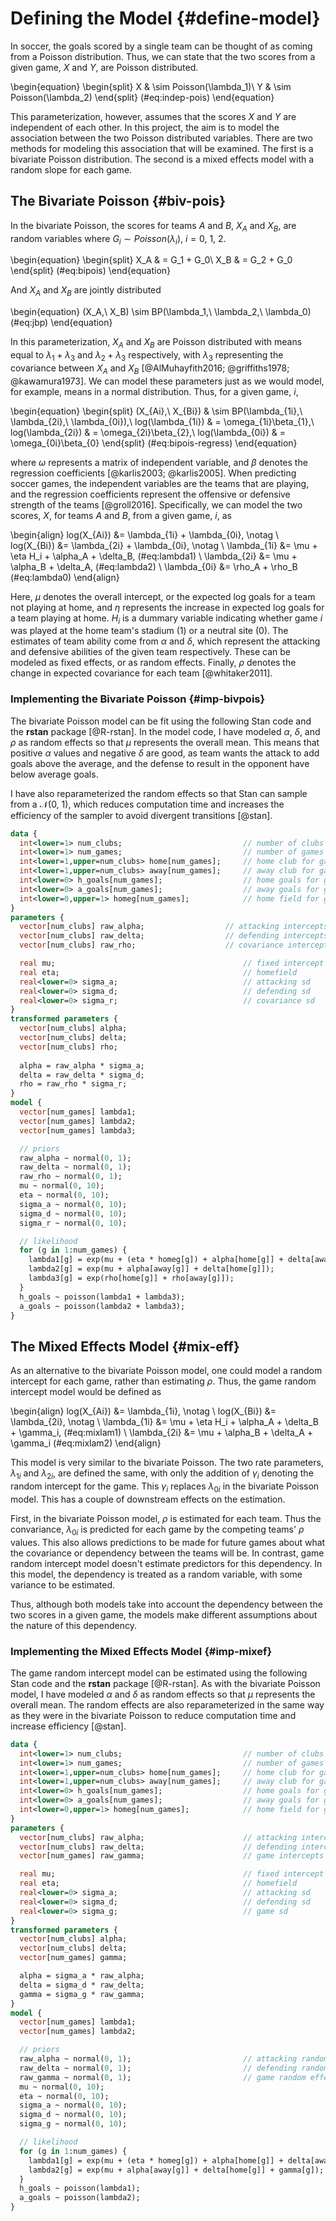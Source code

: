 
# Defining the Model {#define-model}

In soccer, the goals scored by a single team can be thought of as coming from a Poisson distribution. Thus, we can state that the two scores from a given game, $X$ and $Y$, are Poisson distributed.

\begin{equation}
\begin{split}
  X & \sim Poisson(\lambda_1)\\
  Y & \sim Poisson(\lambda_2)
\end{split}
(\#eq:indep-pois)
\end{equation}

This parameterization, however, assumes that the scores $X$ and $Y$ are independent of each other. In this project, the aim is to model the association between the two Poisson distributed variables. There are two methods for modeling this association that will be examined. The first is a bivariate Poisson distribution. The second is a mixed effects model with a random slope for each game.

## The Bivariate Poisson {#biv-pois}

In the bivariate Poisson, the scores for teams $A$ and $B$, $X_A$ and $X_B$, are random variables where $G_i \sim Poisson(\lambda_i),\ i = 0,\ 1,\ 2$.

\begin{equation}
\begin{split}
  X_A & = G_1 + G_0\\
  X_B & = G_2 + G_0
\end{split}
(\#eq:bipois)
\end{equation}

And $X_A$ and $X_B$ are jointly distributed

\begin{equation}
  (X_A,\ X_B) \sim BP(\lambda_1,\ \lambda_2,\ \lambda_0)
(\#eq:jbp)
\end{equation}

In this parameterization, $X_A$ and $X_B$ are Poisson distributed with means equal to $\lambda_1 + \lambda_3$ and $\lambda_2 + \lambda_3$ respectively, with $\lambda_3$ representing the covariance between $X_A$ and $X_B$ [@AlMuhayfith2016; @griffiths1978; @kawamura1973]. We can model these parameters just as we would model, for example, means in a normal distribution. Thus, for a given game, $i$, 

\begin{equation}
\begin{split}
  (X_{Ai},\ X_{Bi}) & \sim BP(\lambda_{1i},\ \lambda_{2i},\ \lambda_{0i}),\\
  log(\lambda_{1i}) & = \omega_{1i}\beta_{1},\\
  log(\lambda_{2i}) & = \omega_{2i}\beta_{2},\\
  log(\lambda_{0i}) & = \omega_{0i}\beta_{0}
\end{split}
(\#eq:bipois-regress)
\end{equation}

where $\omega$ represents a matrix of independent variable, and $\beta$ denotes the regression coefficients [@karlis2003; @karlis2005]. When predicting soccer games, the independent variables are the teams that are playing, and the regression coefficients represent the offensive or defensive strength of the teams [@groll2016]. Specifically, we can model the two scores, $X$, for teams $A$ and $B$, from a given game, $i$, as

\begin{align}
  log(X_{Ai}) &= \lambda_{1i} + \lambda_{0i}, \notag \\
  log(X_{Bi}) &= \lambda_{2i} + \lambda_{0i}, \notag \\
  \lambda_{1i} &= \mu + \eta H_i + \alpha_A + \delta_B, (\#eq:lambda1) \\
  \lambda_{2i} &= \mu + \alpha_B + \delta_A, (\#eq:lambda2) \\
  \lambda_{0i} &= \rho_A + \rho_B (\#eq:lambda0)
\end{align}

Here, $\mu$ denotes the overall intercept, or the expected log goals for a team not playing at home, and $\eta$ represents the increase in expected log goals for a team playing at home. $H_i$ is a dummary variable indicating whether game $i$ was played at the home team's stadium (1) or a neutral site (0). The estimates of team ability come from $\alpha$ and $\delta$, which represent the attacking and defensive abilities of the given team respectively. These can be modeled as fixed effects, or as random effects. Finally, $\rho$ denotes the change in expected covariance for each team [@whitaker2011].

### Implementing the Bivariate Poisson {#imp-bivpois}

The bivariate Poisson model can be fit using the following Stan code and the **rstan** package [@R-rstan]. In the model code, I have modeled $\alpha$, $\delta$, and $\rho$ as random effects so that $\mu$ represents the overall mean. This means that positive $\alpha$ values and negative $\delta$ are good, as team wants the attack to add goals above the average, and the defense to result in the opponent have below average goals.

I have also reparameterized the random effects so that Stan can sample from a $\mathcal{N}(0,\ 1)$, which reduces computation time and increases the efficiency of the sampler to avoid divergent transitions [@stan].


```stan
data {
  int<lower=1> num_clubs;                           // number of clubs
  int<lower=1> num_games;                           // number of games
  int<lower=1,upper=num_clubs> home[num_games];     // home club for game g
  int<lower=1,upper=num_clubs> away[num_games];     // away club for game g
  int<lower=0> h_goals[num_games];                  // home goals for game g
  int<lower=0> a_goals[num_games];                  // away goals for game g
  int<lower=0,upper=1> homeg[num_games];            // home field for game g
}
parameters {
  vector[num_clubs] raw_alpha;                  // attacking intercepts
  vector[num_clubs] raw_delta;                  // defending intercepts
  vector[num_clubs] raw_rho;                    // covariance intercepts

  real mu;                                          // fixed intercept
  real eta;                                         // homefield
  real<lower=0> sigma_a;                            // attacking sd
  real<lower=0> sigma_d;                            // defending sd
  real<lower=0> sigma_r;                            // covariance sd
}
transformed parameters {
  vector[num_clubs] alpha;
  vector[num_clubs] delta;
  vector[num_clubs] rho;
  
  alpha = raw_alpha * sigma_a;
  delta = raw_delta * sigma_d;
  rho = raw_rho * sigma_r;
}
model {
  vector[num_games] lambda1;
  vector[num_games] lambda2;
  vector[num_games] lambda3;

  // priors
  raw_alpha ~ normal(0, 1);
  raw_delta ~ normal(0, 1);
  raw_rho ~ normal(0, 1);
  mu ~ normal(0, 10);
  eta ~ normal(0, 10);
  sigma_a ~ normal(0, 10);
  sigma_d ~ normal(0, 10);
  sigma_r ~ normal(0, 10);

  // likelihood
  for (g in 1:num_games) {
    lambda1[g] = exp(mu + (eta * homeg[g]) + alpha[home[g]] + delta[away[g]]);
    lambda2[g] = exp(mu + alpha[away[g]] + delta[home[g]]);
    lambda3[g] = exp(rho[home[g]] + rho[away[g]]);
  }
  h_goals ~ poisson(lambda1 + lambda3);
  a_goals ~ poisson(lambda2 + lambda3);
}
```

## The Mixed Effects Model {#mix-eff}

As an alternative to the bivariate Poisson model, one could model a random intercept for each game, rather than estimating $\rho$. Thus, the game random intercept model would be defined as

\begin{align}
  log(X_{Ai}) &= \lambda_{1i}, \notag \\
  log(X_{Bi}) &= \lambda_{2i}, \notag \\
  \lambda_{1i} &= \mu + \eta H_i + \alpha_A + \delta_B + \gamma_i, (\#eq:mixlam1) \\
  \lambda_{2i} &= \mu + \alpha_B + \delta_A + \gamma_i (\#eq:mixlam2)
\end{align}

This model is very similar to the bivariate Poisson. The two rate parameters, $\lambda_{1i}$ and $\lambda_{2i}$, are defined the same, with only the addition of $\gamma_i$ denoting the random intercept for the game. This $\gamma_i$ replaces $\lambda_{0i}$ in the bivariate Poisson model. This has a couple of downstream effects on the estimation.

First, in the bivariate Poisson model, $\rho$ is estimated for each team. Thus the convariance, $\lambda_{0i}$ is predicted for each game by the competing teams' $\rho$ values. This also allows predictions to be made for future games about what the covariance or dependency between the teams will be. In contrast, game random intercept model doesn't estimate predictors for this dependency. In this model, the dependency is treated as a random variable, with some variance to be estimated.

Thus, although both models take into account the dependency between the two scores in a given game, the models make different assumptions about the nature of this dependency.

### Implementing the Mixed Effects Model {#imp-mixef}

The game random intercept model can be estimated using the following Stan code and the **rstan** package [@R-rstan]. As with the bivariate Poisson model, I have modeled $\alpha$ and $\delta$ as random effects so that $\mu$ represents the overall mean. The random effects are also reparameterized in the same way as they were in the bivariate Poisson to reduce computation time and increase efficiency [@stan].


```stan
data {
  int<lower=1> num_clubs;                           // number of clubs
  int<lower=1> num_games;                           // number of games
  int<lower=1,upper=num_clubs> home[num_games];     // home club for game g
  int<lower=1,upper=num_clubs> away[num_games];     // away club for game g
  int<lower=0> h_goals[num_games];                  // home goals for game g
  int<lower=0> a_goals[num_games];                  // away goals for game g
  int<lower=0,upper=1> homeg[num_games];            // home field for game g
}
parameters {
  vector[num_clubs] raw_alpha;                      // attacking intercepts
  vector[num_clubs] raw_delta;                      // defending intercepts
  vector[num_games] raw_gamma;                      // game intercepts

  real mu;                                          // fixed intercept
  real eta;                                         // homefield
  real<lower=0> sigma_a;                            // attacking sd
  real<lower=0> sigma_d;                            // defending sd
  real<lower=0> sigma_g;                            // game sd
}
transformed parameters {
  vector[num_clubs] alpha;
  vector[num_clubs] delta;
  vector[num_games] gamma;

  alpha = sigma_a * raw_alpha;
  delta = sigma_d * raw_delta;
  gamma = sigma_g * raw_gamma;
}
model {
  vector[num_games] lambda1;
  vector[num_games] lambda2;

  // priors
  raw_alpha ~ normal(0, 1);                         // attacking random effects
  raw_delta ~ normal(0, 1);                         // defending random effects
  raw_gamma ~ normal(0, 1);                         // game random effects
  mu ~ normal(0, 10);
  eta ~ normal(0, 10);
  sigma_a ~ normal(0, 10);
  sigma_d ~ normal(0, 10);
  sigma_g ~ normal(0, 10);

  // likelihood
  for (g in 1:num_games) {
    lambda1[g] = exp(mu + (eta * homeg[g]) + alpha[home[g]] + delta[away[g]] + gamma[g]);
    lambda2[g] = exp(mu + alpha[away[g]] + delta[home[g]] + gamma[g]);
  }
  h_goals ~ poisson(lambda1);
  a_goals ~ poisson(lambda2);
}
```
